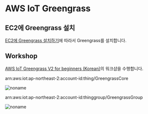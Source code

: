 # AWS IoT Greengrass

## EC2에 Greengrass 설치

[EC2에 Greengrass 설치하기](https://github.com/kyopark2014/iot-greengrass/blob/main/ec2-greengrass.md)에 따라서 Greengrass를 설치합니다. 


## Workshop

[AWS IoT Greengrass V2 for beginners (Korean)](https://catalog.us-east-1.prod.workshops.aws/workshops/0b21ceb7-2108-4a82-9e76-4c56d4b52db5/ko-KR)의 워크샵을 수행합니다. 


arn:aws:iot:ap-northeast-2:account-id:thing/GreengrassCore

![noname](https://user-images.githubusercontent.com/52392004/173241708-ad053a77-3079-4d45-b9fc-afb1ca740b8d.png)


arn:aws:iot:ap-northeast-2:account-id:thinggroup/GreengrassGroup

![noname](https://user-images.githubusercontent.com/52392004/173241860-a045202c-de5a-4a13-a8ec-12bec2060be0.png)
